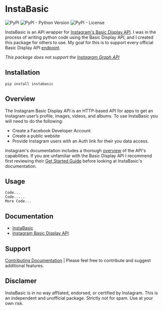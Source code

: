 # InstaBasic
![PyPI](https://img.shields.io/pypi/v/instabasic)
![PyPI - Python Version](https://img.shields.io/pypi/pyversions/instabasic)
![PyPI - License](https://img.shields.io/pypi/l/instabasic)

InstaBasic is an API wrapper for [Instagram's Basic Display API](https://developers.facebook.com/docs/instagram-basic-display-api/). I was in the process of writing python code using the Basic Display API, and I created this package for others to use. My goal for this is to support every official Basic Display API [endpoint](https://developers.facebook.com/docs/instagram-basic-display-api/reference).

*This package does not support the [Instagram Graph API](https://developers.facebook.com/docs/instagram-api/)*

## Installation
`pip install instabasic`

## Overview
The Instagram Basic Display API is an HTTP-based API for apps to get an Instagram user’s profile, images, videos, and albums. To use InstaBasic you will need to do the following:
 - Create a Facebook Developer Account
 - Create a public website
 - Provide Instagram users with an Auth link for their you data access.

Instagram's documentation includes a thorough [overview](https://developers.facebook.com/docs/instagram-basic-display-api/overview) of the API's capabilities. If you are unfamiliar with the Basic Display API I recommend first reviewing their [Get Started Guide](https://developers.facebook.com/docs/instagram-basic-display-api/getting-started) before looking at InstaBasic's documentation.

## Usage
```
Code...
Code.....
More Code...
```

## Documentation
 - [InstaBasic](https://github.com/ChaseRun/instabasic)
 - [Instagram Basic Display API](https://developers.facebook.com/docs/instagram-basic-display-api/)

## Support
[Contributing Documentation](https://github.com/ChaseRun/instabasic) | Please feel free to contribute and suggest additional features.

## Disclamer
InstaBasic is in no way affliated, endorsed, or certified by Instagram. This is an independent and unofficial package. Strictly not for spam. Use at your own risk.